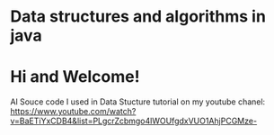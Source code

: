 # Data structures and algorithms in java

# Hi and Welcome!

Al Souce code I used in Data Stucture tutorial on my youtube chanel: 
https://www.youtube.com/watch?v=BaETiYxCDB4&list=PLgcrZcbmgo4lWOUfgdxVUO1AhjPCGMze-
